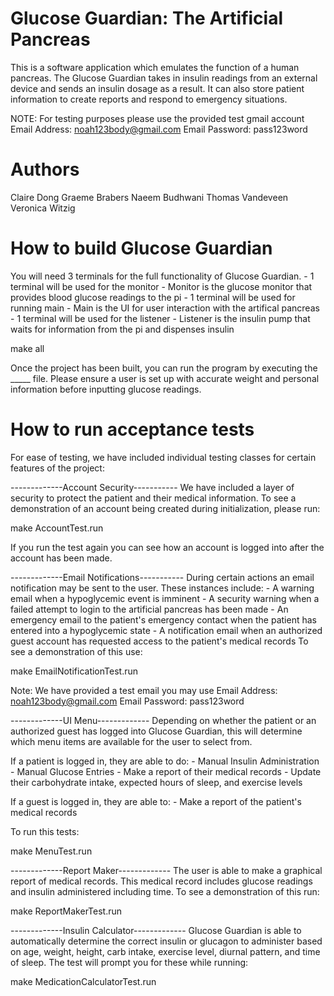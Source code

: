 # Glucose Guardian: The Artificial Pancreas

This is a software application which emulates the function of a human pancreas.
The Glucose Guardian takes in insulin readings from an external device and sends an insulin dosage
as a result. It can also store patient information to create reports and respond to emergency situations.

NOTE: For testing purposes please use the provided test gmail account
Email Address: noah123body@gmail.com
Email Password: pass123word

# Authors

Claire Dong
Graeme Brabers
Naeem Budhwani
Thomas Vandeveen
Veronica Witzig



# How to build Glucose Guardian

You will need 3 terminals for the full functionality of Glucose Guardian. 
	- 1 terminal will be used for the monitor
		- Monitor is the glucose monitor that provides blood glucose readings to the pi
	- 1 terminal will be used for running main 
		- Main is the UI for user interaction with the artifical pancreas
	- 1 terminal will be used for the listener
		- Listener is the insulin pump that waits for information from the pi and dispenses insulin

make all 

Once the project has been built, you can run the program by executing the _____ file. 
Please ensure a user is set up with accurate weight and personal information before inputting glucose readings.

# How to run acceptance tests

For ease of testing, we have included individual testing classes for certain features of the project: 

-------------Account Security-----------
We have included a layer of security to protect the patient and their medical information. To see a
demonstration of an account being created during initialization, please run:

make AccountTest.run

If you run the test again you can see how an account is logged into after the account has been made.

-------------Email Notifications-----------
During certain actions an email notification may be sent to the user. These instances include:
	- A warning email when a hypoglycemic event is imminent
	- A security warning when a failed attempt to login to the artificial pancreas has been made
	- An emergency email to the patient's emergency contact when the patient has entered into a hypoglycemic state
	- A notification email when an authorized guest account has requested access to the patient's
	medical records
To see a demonstration of this use:

make EmailNotificationTest.run

Note: We have provided a test email you may use
Email Address: noah123body@gmail.com
Email Password: pass123word

-------------UI Menu-------------
Depending on whether the patient or an authorized guest has logged into Glucose Guardian, this will
determine which menu items are available for the user to select from.

If a patient is logged in, they are able to do:
	- Manual Insulin Administration
	- Manual Glucose Entries
	- Make a report of their medical records
	- Update their carbohydrate intake, expected hours of sleep, and exercise levels

If a guest is logged in, they are able to:
	- Make a report of the patient's medical records

To run this tests:

make MenuTest.run

-------------Report Maker-------------
The user is able to make a graphical report of medical records. This medical record includes glucose readings and insulin administered including time. To see a demonstration of this run:

make ReportMakerTest.run

-------------Insulin Calculator-------------
Glucose Guardian is able to automatically determine the correct insulin or glucagon to administer
based on age, weight, height, carb intake, exercise level, diurnal pattern, and time of sleep.
The test will prompt you for these while running:

make MedicationCalculatorTest.run
